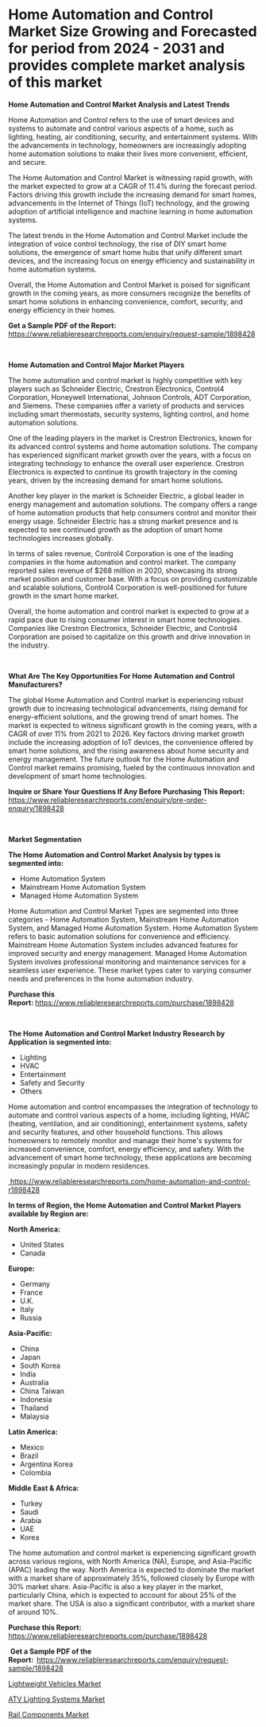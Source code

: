 <p><h1>Home Automation and Control Market Size Growing and Forecasted for period from 2024 - 2031 and provides complete market analysis of this market</h1></p><p><strong>Home Automation and Control Market Analysis and Latest Trends</strong></p>
<p><p>Home Automation and Control refers to the use of smart devices and systems to automate and control various aspects of a home, such as lighting, heating, air conditioning, security, and entertainment systems. With the advancements in technology, homeowners are increasingly adopting home automation solutions to make their lives more convenient, efficient, and secure.</p><p>The Home Automation and Control Market is witnessing rapid growth, with the market expected to grow at a CAGR of 11.4% during the forecast period. Factors driving this growth include the increasing demand for smart homes, advancements in the Internet of Things (IoT) technology, and the growing adoption of artificial intelligence and machine learning in home automation systems.</p><p>The latest trends in the Home Automation and Control Market include the integration of voice control technology, the rise of DIY smart home solutions, the emergence of smart home hubs that unify different smart devices, and the increasing focus on energy efficiency and sustainability in home automation systems.</p><p>Overall, the Home Automation and Control Market is poised for significant growth in the coming years, as more consumers recognize the benefits of smart home solutions in enhancing convenience, comfort, security, and energy efficiency in their homes.</p></p>
<p><strong>Get a Sample PDF of the Report:&nbsp;</strong> <a href="https://www.reliableresearchreports.com/enquiry/request-sample/1898428">https://www.reliableresearchreports.com/enquiry/request-sample/1898428</a></p>
<p>&nbsp;</p>
<p><strong>Home Automation and Control Major Market Players</strong></p>
<p><p>The home automation and control market is highly competitive with key players such as Schneider Electric, Crestron Electronics, Control4 Corporation, Honeywell International, Johnson Controls, ADT Corporation, and Siemens. These companies offer a variety of products and services including smart thermostats, security systems, lighting control, and home automation solutions.</p><p>One of the leading players in the market is Crestron Electronics, known for its advanced control systems and home automation solutions. The company has experienced significant market growth over the years, with a focus on integrating technology to enhance the overall user experience. Crestron Electronics is expected to continue its growth trajectory in the coming years, driven by the increasing demand for smart home solutions.</p><p>Another key player in the market is Schneider Electric, a global leader in energy management and automation solutions. The company offers a range of home automation products that help consumers control and monitor their energy usage. Schneider Electric has a strong market presence and is expected to see continued growth as the adoption of smart home technologies increases globally.</p><p>In terms of sales revenue, Control4 Corporation is one of the leading companies in the home automation and control market. The company reported sales revenue of $268 million in 2020, showcasing its strong market position and customer base. With a focus on providing customizable and scalable solutions, Control4 Corporation is well-positioned for future growth in the smart home market.</p><p>Overall, the home automation and control market is expected to grow at a rapid pace due to rising consumer interest in smart home technologies. Companies like Crestron Electronics, Schneider Electric, and Control4 Corporation are poised to capitalize on this growth and drive innovation in the industry.</p></p>
<p>&nbsp;</p>
<p><strong>What Are The Key Opportunities For Home Automation and Control Manufacturers?</strong></p>
<p><p>The global Home Automation and Control market is experiencing robust growth due to increasing technological advancements, rising demand for energy-efficient solutions, and the growing trend of smart homes. The market is expected to witness significant growth in the coming years, with a CAGR of over 11% from 2021 to 2026. Key factors driving market growth include the increasing adoption of IoT devices, the convenience offered by smart home solutions, and the rising awareness about home security and energy management. The future outlook for the Home Automation and Control market remains promising, fueled by the continuous innovation and development of smart home technologies.</p></p>
<p><strong>Inquire or Share Your Questions If Any Before Purchasing This Report:</strong> <a href="https://www.reliableresearchreports.com/enquiry/pre-order-enquiry/1898428">https://www.reliableresearchreports.com/enquiry/pre-order-enquiry/1898428</a></p>
<p>&nbsp;</p>
<p><strong>Market Segmentation</strong></p>
<p><strong>The Home Automation and Control Market Analysis by types is segmented into:</strong></p>
<p><ul><li>Home Automation System</li><li>Mainstream Home Automation System</li><li>Managed Home Automation System</li></ul></p>
<p><p>Home Automation and Control Market Types are segmented into three categories - Home Automation System, Mainstream Home Automation System, and Managed Home Automation System. Home Automation System refers to basic automation solutions for convenience and efficiency. Mainstream Home Automation System includes advanced features for improved security and energy management. Managed Home Automation System involves professional monitoring and maintenance services for a seamless user experience. These market types cater to varying consumer needs and preferences in the home automation industry.</p></p>
<p><strong>Purchase this Report:&nbsp;</strong><a href="https://www.reliableresearchreports.com/purchase/1898428">https://www.reliableresearchreports.com/purchase/1898428</a></p>
<p>&nbsp;</p>
<p><strong>The Home Automation and Control Market Industry Research by Application is segmented into:</strong></p>
<p><ul><li>Lighting</li><li>HVAC</li><li>Entertainment</li><li>Safety and Security</li><li>Others</li></ul></p>
<p><p>Home automation and control encompasses the integration of technology to automate and control various aspects of a home, including lighting, HVAC (heating, ventilation, and air conditioning), entertainment systems, safety and security features, and other household functions. This allows homeowners to remotely monitor and manage their home's systems for increased convenience, comfort, energy efficiency, and safety. With the advancement of smart home technology, these applications are becoming increasingly popular in modern residences.</p></p>
<p><a href="https://www.reliableresearchreports.com/home-automation-and-control-r1898428">&nbsp;https://www.reliableresearchreports.com/home-automation-and-control-r1898428</a></p>
<p><strong>In terms of Region, the Home Automation and Control Market Players available by Region are:</strong></p>
<p>
    <p> <strong> North America: </strong>
        <ul>
            <li>United States</li>
            <li>Canada</li>
        </ul>
        </p> 
    <p> <strong> Europe: </strong>
        <ul>
            <li>Germany</li>
            <li>France</li>
            <li>U.K.</li>
            <li>Italy</li>
            <li>Russia</li>
        </ul>
        </p> 
    <p> <strong> Asia-Pacific: </strong>
        <ul>
            <li>China</li>
            <li>Japan</li>
            <li>South Korea</li>
            <li>India</li>
            <li>Australia</li>
            <li>China Taiwan</li>
            <li>Indonesia</li>
            <li>Thailand</li>
            <li>Malaysia</li>
        </ul>
        </p> 
    <p> <strong> Latin America: </strong>
        <ul>
            <li>Mexico</li>
            <li>Brazil</li>
            <li>Argentina Korea</li>
            <li>Colombia</li>
        </ul>
        </p> 
    <p> <strong> Middle East & Africa: </strong>
        <ul>
            <li>Turkey</li>
            <li>Saudi</li>
            <li>Arabia</li>
            <li>UAE</li>
            <li>Korea</li>
        </ul>
    </p>
    </p>
<p><p>The home automation and control market is experiencing significant growth across various regions, with North America (NA), Europe, and Asia-Pacific (APAC) leading the way. North America is expected to dominate the market with a market share of approximately 35%, followed closely by Europe with 30% market share. Asia-Pacific is also a key player in the market, particularly China, which is expected to account for about 25% of the market share. The USA is also a significant contributor, with a market share of around 10%.</p></p>
<p><strong>Purchase this Report: </strong><a href="https://www.reliableresearchreports.com/purchase/1898428">https://www.reliableresearchreports.com/purchase/1898428</a></p>
<p>&nbsp;<strong>Get a Sample PDF of the Report:&nbsp;&nbsp;</strong><a href="https://www.reliableresearchreports.com/enquiry/request-sample/1898428">https://www.reliableresearchreports.com/enquiry/request-sample/1898428</a></p>
<p><strong></strong></p>
<p><p><a href="https://www.linkedin.com/pulse/lightweight-vehicles-market-research-report-provides-critical-s0voe?trackingId=BKkOjmOrsB6y7naQcW2mHA%3D%3D">Lightweight Vehicles Market</a></p><p><a href="https://www.linkedin.com/pulse/insights-atv-lighting-systems-market-size-analysing-share-jnhee?trackingId=jnlEDNM%2B7wJeGpJHOGRYMQ%3D%3D">ATV Lighting Systems Market</a></p><p><a href="https://www.linkedin.com/pulse/rail-components-market-size-share-amp-trends-analysis-report-qk03e?trackingId=j0sMUQY7FRJEnowk9uUMIA%3D%3D">Rail Components Market</a></p></p>